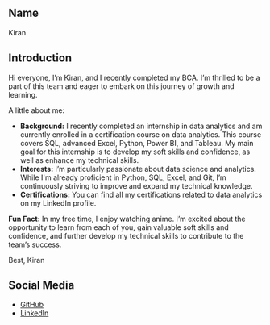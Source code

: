 ## Name
Kiran 

## Introduction
Hi everyone,
I’m Kiran, and I recently completed my BCA. I’m thrilled to be a part of this team and eager to embark on this journey of growth and learning.

A little about me:
- **Background:** I recently completed an internship in data analytics and am currently enrolled in a certification course on data analytics. This course covers SQL, advanced Excel, Python, Power BI, and Tableau. My main goal for this internship is to develop my soft skills and confidence, as well as enhance my technical skills.
- **Interests:** I’m particularly passionate about data science and analytics. While I'm already proficient in Python, SQL, Excel, and Git, I’m continuously striving to improve and expand my technical knowledge.
- **Certifications:** You can find all my certifications related to data analytics on my LinkedIn profile. 

**Fun Fact:** In my free time, I enjoy watching anime. I’m excited about the opportunity to learn from each of you, gain valuable soft skills and confidence, and further develop my technical skills to contribute to the team’s success.

Best,
Kiran


## Social Media
- [GitHub](https://github.com/obitorin07)
- [LinkedIn](https://www.linkedin.com/in/kiran-bakare/)